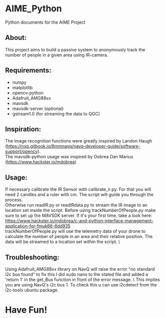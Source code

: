 # AIME_Python
Python documents for the AIME Project
## About:
This project aims to build a passive system to anonymously track the number of people in a given area using IR-camera.
## Requirements:
- numpy
- matplotlib
- opencv-python
- Adafruit_AMG88xx
- mavsdk
- mavsdk-server
(optional)
- gstream1.0 (for streaming the data to QGC)

## Inspiration:
The image recognition functions were greatly inspired by Landon Haugh (https://nxp.gitbook.io/8mmnavq/navq-developer-guide/software-support/opencv). \
The mavsdk-python usage was inspired by Dobrea Dan Marius (https://www.hackster.io/mdobrea)

## Usage:
If necessary calibrate the IR Sensor with calibrate_ir.py. For that you will need 2 candles and a ruler with cm. The script will guide you through the process. \
Otherwise run readIR.py or readIRdata.py to stream the IR image to an location set inside the script.
Before using trackNumberOfPeople.py make sure to set up the MAVSDK server. If it's your first time, take a look here: \
https://www.hackster.io/mdobrea/c-and-python-interface-management-application-for-fmuk66-6dd935 \
trackNumberOfPeople.py will use the telemetry data of your drone to calculate the number of people in an area and their relative position. The data will be streamed to a location set within the script. \

## Troubleshooting:
Using Adafruit_AMG88xx library on NavQ will raise the error "no standard i2c bus found" to fix this I did sudo nano to the stated file and added a 'return 1' in the get_Bus function in front of the error message. \ 
This implies you are using NavQ's i2c bus 1. To check this u can use i2cdetect from the i2c-tools ubuntu package. 

# Have Fun!
 
